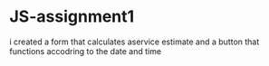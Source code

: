 # JS-assignment1
 i created a form that calculates aservice estimate and a button that functions accodring to the date and time

